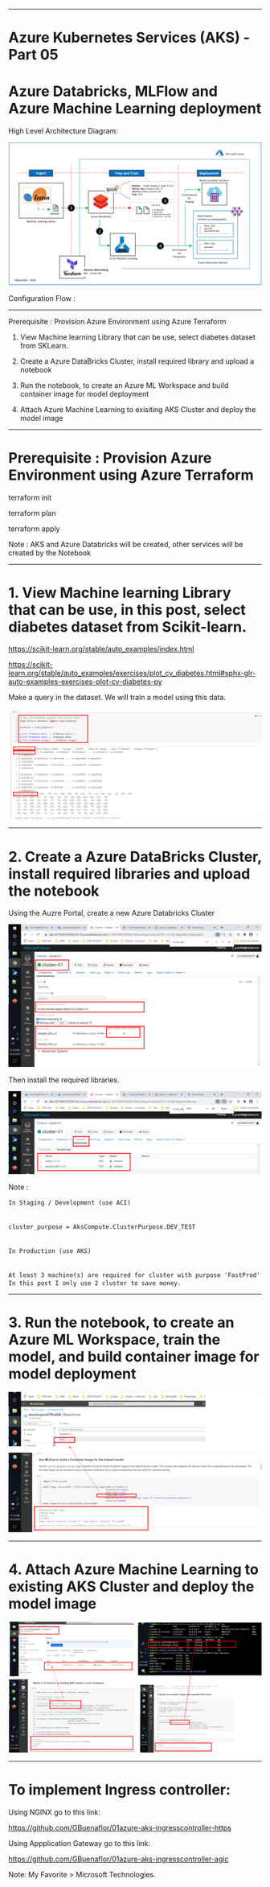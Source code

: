 ----------------------------------------------------------
# Azure Kubernetes Services (AKS) - Part 05
# Azure Databricks, MLFlow and Azure Machine Learning deployment
 
 
High Level Architecture Diagram:


![Image description](https://github.com/GBuenaflor/01azure-aks-databricks-mlflow-azureML-deployment/blob/master/Images/GB-AKS-DataBricks01.png)


Configuration Flow :

------------------------------------------------------------------------------
Prerequisite : Provision Azure Environment using Azure Terraform

1.  View Machine learning Library that can be use, select diabetes dataset from SKLearn.

2.  Create a Azure DataBricks Cluster, install required library and upload a notebook

3.  Run the notebook, to create an Azure ML Workspace and build container image for model deployment

4.  Attach Azure Machine Learning to exisiting AKS Cluster and deploy the model image


------------------------------------------------------------------------------
# Prerequisite : Provision Azure Environment using Azure Terraform

 
terraform init

terraform plan

terraform apply


Note : AKS and Azure Databricks will be created, other services will be created by the Notebook
 
 
------------------------------------------------------------------------------
#  1.  View Machine learning Library that can be use, in this post, select diabetes dataset from Scikit-learn.


https://scikit-learn.org/stable/auto_examples/index.html

https://scikit-learn.org/stable/auto_examples/exercises/plot_cv_diabetes.html#sphx-glr-auto-examples-exercises-plot-cv-diabetes-py


Make a query in the dataset. We will train a model using this data.


![Image description](https://github.com/GBuenaflor/01azure-aks-databricks-mlflow-azureML-deployment/blob/master/Images/GB-AKS-DataBricks02.png)



------------------------------------------------------------------------------
#  2.  Create a Azure DataBricks Cluster, install required libraries and upload the notebook


Using the Auzre Portal, create a new Azure Databricks Cluster


![Image description](https://github.com/GBuenaflor/01azure-aks-databricks-mlflow-azureML-deployment/blob/master/Images/GB-AKS-DataBricks03.png)


Then install the required libraries.


![Image description](https://github.com/GBuenaflor/01azure-aks-databricks-mlflow-azureML-deployment/blob/master/Images/GB-AKS-DataBricks04.png)



Note : 


    In Staging / Development (use ACI)
	
	
	cluster_purpose = AksCompute.ClusterPurpose.DEV_TEST

	
    In Production (use AKS)
  
    
	At least 3 machine(s) are required for cluster with purpose 'FastProd'
	In this post I only use 2 cluster to save money.


------------------------------------------------------------------------------
#  3.  Run the notebook, to create an Azure ML Workspace, train the model, and build container image for model deployment



![Image description](https://github.com/GBuenaflor/01azure-aks-databricks-mlflow-azureML-deployment/blob/master/Images/GB-AKS-DataBricks05.png)
 


------------------------------------------------------------------------------
#  4.  Attach Azure Machine Learning to existing AKS Cluster and deploy the model image

  

![Image description](https://github.com/GBuenaflor/01azure-aks-databricks-mlflow-azureML-deployment/blob/master/Images/GB-AKS-DataBricks06.png)
 


------------------------------------------------------------------------------

#  To implement Ingress controller:
   
   
Using NGINX  go to this link:


https://github.com/GBuenaflor/01azure-aks-ingresscontroller-https




Using Appplication Gateway go to this link:


https://github.com/GBuenaflor/01azure-aks-ingresscontroller-agic












Note: My Favorite > Microsoft Technologies.

